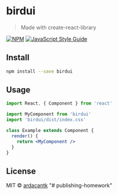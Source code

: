 # birdui

> Made with create-react-library

[![NPM](https://img.shields.io/npm/v/birdui.svg)](https://www.npmjs.com/package/birdui) [![JavaScript Style Guide](https://img.shields.io/badge/code_style-standard-brightgreen.svg)](https://standardjs.com)

## Install

```bash
npm install --save birdui
```

## Usage

```jsx
import React, { Component } from 'react'

import MyComponent from 'birdui'
import 'birdui/dist/index.css'

class Example extends Component {
  render() {
    return <MyComponent />
  }
}
```

## License

MIT © [ardacantk](https://github.com/ardacantk)
"# publishing-homework" 
